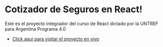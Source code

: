 # Cotizador de Seguros en React!

Este es el proyecto integrador del curso de React dictado por la UNTREF para Argentina Programa 4.0


- [Click aqui para visitar el proyecto en vivo](https://cotizador-seguros-rust.vercel.app/)
